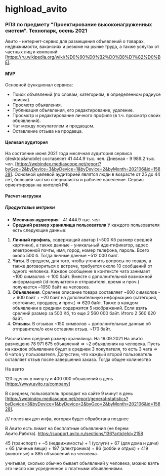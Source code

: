# highload_avito
### РПЗ по предмету "Проектирование высоконагруженных систем". Технопарк, осень 2021
Авито - интернет-сервис для размещения объявлений о товарах, недвижимости, вакансиях и резюме на рынке труда, а также услугах от частных лиц и компаний [https://ru.wikipedia.org/wiki/%D0%90%D0%B2%D0%B8%D1%82%D0%BE].
#### MVP
Основной функционал сервиса:
* Поиск объявлений (по словам, категориям, в определенном радиусе поиска).
* Просмотр объявления.
* Публикация объявления, его редактирование, удаление.
* Просмотр и редактирование личного профиля (в т.ч. просмотр своих объявлений).
* Чат между покупателем и продавцом.
* Оставление отзыва на продавца.
#### Целевая аудитория
На состояние июня 2021 года месячная аудитория сервиса (desktop&mobile) составляет 41 444.9 тыс. чел. Дневная - 9 989.2 тыс. чел. [https://webindex.mediascope.net/report?byGeo=2&byDevice=3&byDevice=1&byDevice=2&byMonth=202106&id=15828].
Основной целевой аудиторией являтся люди в возрасте от 25 до 44 лет, большей частью специалисты и рабочее население. Сервис ориентирован на жителей РФ.



#### Расчет нагрузки

##### Продуктовые метрики

* **Месячная аудитория** - 41 444.9 тыс. чел
* **Средний размер хранилища пользователя**
У каждого пользователя есть следующие данные:
1. **Личный профиль**, содержащий аватар (~500 Кб размер средней картинки), а также данные - уникальный идентификатор, адрес электронной почты, имя, город, номер телефона, пароль. Всего около 500 б. Тогда личные данные ~512 000 байт.
2. **Чаты**. В среднем, для того, чтобы уточнить вопросы по товару, а также договориться о встрече, требуется около 10 сообщений от одного человека. Каждое сообщение в контексте чата занимает ~100 символов -> 100 байт. Вместе с дополнительной возможной информацией (id получателя и отправителя, время и проч.) получается ~1050 байт на человека.
3. **Объявления**. Срелнее описание товара составляет ~600 символов -> 600 байт + ~20 байт на дополнительную информацию (категория, состояние, продавец и проч.)  => 620 байт. Также в каждом объявлении в среднем содержится 5 изображений. Если взять срелний размер за 500 Кб, то еще 2 560 000 байт. Итого 2 560 620 байт.
4. **Отзывы**. В отзывах ~150 символов + дополнительные данные об отправителе/о ком оставили отзыв. ~170 байт.

Рассчитаем средний размер хранилища. На 19.09.2021 На авито размещено 78 971 675 объявлений => ~2 объявления на человека. Пусть на каждое объявление будет в среднем 3 покупателя, то есть 3 чата => 6 чатов у пользователя. Допустим, что каждый второй пользователь оставляет отзыв после завершения заказа. Тогда общее количество 

На авито 

120 сделок в минуту и 400 000 объявлений в день [https://www.avito.ru/company]



В среднем, пользователь проводит на сайте 9 минут в день  [https://webindex.mediascope.net/report/general-statistics?byDevice=3&byDevice=1&byDevice=2&byGeo=2&byMonth=202106&id=15828].


/// полезная доп инфа, которая будет обработана позднее

В Авито есть лимит на бесплатные объявления (не берем Авито.Работа).
https://support.avito.ru/sections/136?articleId=2158

45 (транспорт) + ~5 (недвижимость) + 1 (услуги) + 67 (для дома и дачи) + 65 (личные вещи) + 197 (электроника) + 86 (хобби и отдых) + 419 (животные) = 885 объявлений на человека.

учитывая, сколько обычно бывает объявлений у человека, можно взять это число как усредненное с платными объявлениями.

